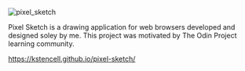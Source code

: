 ![pixel_sketch](https://user-images.githubusercontent.com/71084029/152865519-ae57c0e8-a05e-46fa-badb-8c7e74e3650d.jpg)

Pixel Sketch is a drawing application for web browsers developed and designed soley by me. This project was motivated by The Odin Project learning community.

https://kstencell.github.io/pixel-sketch/
